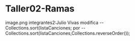 # Taller02-Ramas
image.png
integrantes2:Julio Vivas modifica --Collections.sort(listaCanciones;  por --Collections.sort(listaCanciones,Collections.reverseOrder());